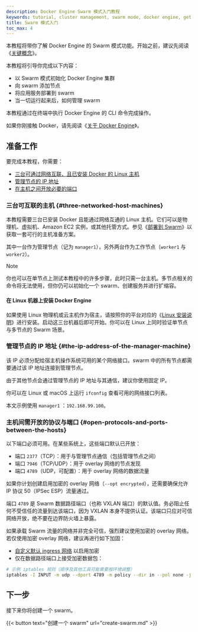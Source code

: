 ```yaml
---
description: Docker Engine Swarm 模式入门教程
keywords: tutorial, cluster management, swarm mode, docker engine, get started
title: Swarm 模式入门
toc_max: 4
---
```


本教程将带你了解 Docker Engine 的 Swarm 模式功能。开始之前，建议先阅读《[关键概念](../key-concepts.md)》。

本教程将引导你完成以下内容：

* 以 Swarm 模式初始化 Docker Engine 集群
* 向 swarm 添加节点
* 将应用服务部署到 swarm
* 当一切运行起来后，如何管理 swarm

本教程通过在终端中执行 Docker Engine 的 CLI 命令完成操作。

如果你刚接触 Docker，请先阅读《[关于 Docker Engine](../../_index.md)》。

## 准备工作

要完成本教程，你需要：

* [三台可通过网络互联、且已安装 Docker 的 Linux 主机](#three-networked-host-machines)
* [管理节点的 IP 地址](#the-ip-address-of-the-manager-machine)
* [在主机之间开放必要的端口](#open-protocols-and-ports-between-the-hosts)

### 三台可互联的主机 {#three-networked-host-machines}

本教程需要三台已安装 Docker 且能通过网络互通的 Linux 主机。它们可以是物理机、虚拟机、Amazon EC2 实例，或其他托管方式。参见《[部署到 Swarm](/guides/swarm-deploy.md#prerequisites)》以获取一套可行的主机准备方案。

其中一台作为管理节点（记为 `manager1`），另外两台作为工作节点（`worker1` 与 `worker2`）。

> [!NOTE]
>
> 你也可以在单节点上测试本教程中的许多步骤，此时只需一台主机。多节点相关的命令将无法使用，但你仍可以初始化一个 swarm、创建服务并进行扩缩容。

#### 在 Linux 机器上安装 Docker Engine

如果使用 Linux 物理机或云主机作为宿主，请按照你的平台对应的《[Linux 安装说明](../../install/_index.md)》进行安装。启动这三台机器后即可开始。你可以在 Linux 上同时验证单节点与多节点的 Swarm 场景。

### 管理节点的 IP 地址 {#the-ip-address-of-the-manager-machine}

该 IP 必须分配给宿主机操作系统可用的某个网络接口。swarm 中的所有节点都需要通过该 IP 地址连接到管理节点。

由于其他节点会通过管理节点的 IP 地址与其通信，建议你使用固定 IP。

你可以在 Linux 或 macOS 上运行 `ifconfig` 查看可用的网络接口列表。

本文示例使用 `manager1` ：`192.168.99.100`。

### 主机间需开放的协议与端口 {#open-protocols-and-ports-between-the-hosts}

以下端口必须可用。在某些系统上，这些端口默认已开放：

* 端口 `2377`（TCP）：用于与管理节点通信（包括管理节点之间）
* 端口 `7946`（TCP/UDP）：用于 overlay 网络的节点发现
* 端口 `4789`（UDP，可配置）：用于 overlay 网络的数据流量

如果你计划创建启用加密的 overlay 网络（`--opt encrypted`），还需要确保允许 IP 协议 50（IPSec ESP）流量通过。

端口 `4789` 是 Swarm 数据路径端口（也称 VXLAN 端口）的默认值。务必阻止任何不受信任的流量到达该端口，因为 VXLAN 本身不提供认证。该端口只应对可信网络开放，绝不要在边界防火墙上暴露。

如果承载 Swarm 流量的网络并非完全可信，强烈建议使用加密的 overlay 网络。若仅使用加密 overlay 网络，建议再进行如下加固：

* [自定义默认 ingress 网络](../networking.md) 以启用加密
* 仅在数据路径端口上接受加密数据包：

```bash
# 示例 iptables 规则（顺序及其他工具可能需要按环境调整）
iptables -I INPUT -m udp --dport 4789 -m policy --dir in --pol none -j DROP
```

## 下一步

接下来你将创建一个 swarm。

{{< button text="创建一个 swarm" url="create-swarm.md" >}}
